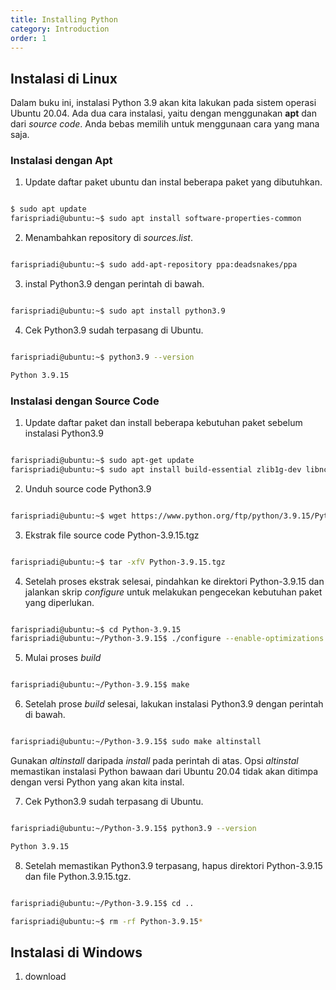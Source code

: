 ```yaml
---
title: Installing Python
category: Introduction
order: 1
---
```


## Instalasi di Linux

Dalam buku ini, instalasi Python 3.9 akan kita lakukan pada sistem operasi Ubuntu 20.04. Ada dua cara instalasi, yaitu dengan menggunakan **apt** dan dari *source code*. Anda bebas memilih untuk menggunaan cara yang mana saja.

### Instalasi dengan Apt

1. Update daftar paket ubuntu dan instal beberapa paket yang dibutuhkan.

```bash

$ sudo apt update
farispriadi@ubuntu:~$ sudo apt install software-properties-common

```

2. Menambahkan repository di _sources.list_. 

```bash

farispriadi@ubuntu:~$ sudo add-apt-repository ppa:deadsnakes/ppa

```

3. instal Python3.9 dengan perintah di bawah.

```bash

farispriadi@ubuntu:~$ sudo apt install python3.9

```

4. Cek Python3.9 sudah terpasang di Ubuntu.

```bash

farispriadi@ubuntu:~$ python3.9 --version

Python 3.9.15

```

### Instalasi dengan Source Code

1. Update daftar paket dan install beberapa kebutuhan paket sebelum instalasi Python3.9

```bash

farispriadi@ubuntu:~$ sudo apt-get update
farispriadi@ubuntu:~$ sudo apt install build-essential zlib1g-dev libncurses5-dev libgdbm-dev libnss3-dev libssl-dev libreadline-dev libffi-dev libsqlite3-dev wget libbz2-dev

```

2. Unduh source code Python3.9 

```bash

farispriadi@ubuntu:~$ wget https://www.python.org/ftp/python/3.9.15/Python-3.9.15.tgz

```

3. Ekstrak file source code Python-3.9.15.tgz

```bash

farispriadi@ubuntu:~$ tar -xfV Python-3.9.15.tgz

```

4. Setelah proses ekstrak selesai, pindahkan ke direktori Python-3.9.15 dan jalankan skrip _configure_ untuk melakukan pengecekan kebutuhan paket yang diperlukan.

```bash

farispriadi@ubuntu:~$ cd Python-3.9.15
farispriadi@ubuntu:~/Python-3.9.15$ ./configure --enable-optimizations

```

5. Mulai proses _build_

```bash

farispriadi@ubuntu:~/Python-3.9.15$ make

```

6. Setelah prose _build_ selesai, lakukan instalasi Python3.9 dengan perintah di bawah.

```bash

farispriadi@ubuntu:~/Python-3.9.15$ sudo make altinstall

```
Gunakan _altinstall_ daripada _install_ pada perintah di atas. Opsi _altinstal_ memastikan instalasi Python bawaan dari Ubuntu 20.04 tidak akan ditimpa dengan versi Python yang akan kita instal.

7. Cek Python3.9 sudah terpasang di Ubuntu.

```bash

farispriadi@ubuntu:~/Python-3.9.15$ python3.9 --version

Python 3.9.15

```

8. Setelah memastikan Python3.9 terpasang, hapus direktori Python-3.9.15 dan file Python.3.9.15.tgz.

```bash

farispriadi@ubuntu:~/Python-3.9.15$ cd ..

farispriadi@ubuntu:~$ rm -rf Python-3.9.15*

```

## Instalasi di Windows

1. download
